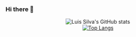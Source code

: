 ### Hi there 👋

<div align="center">
  <img src="https://github-readme-stats.vercel.app/api?username=LuisPGuimaraes&show_icons=true&theme=solarized-light" alt="Luis Silva's GitHub stats">
  <br>
  <a href="https://github.com/LuisPGuimaraes">
    <img src="https://github-readme-stats.vercel.app/api/top-langs/?username=LuisPGuimaraes&layout=compact&theme=solarized-light" alt="Top Langs" />
  </a>
</div>
